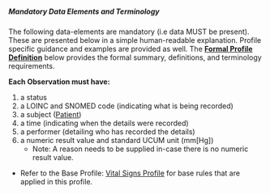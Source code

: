 ##### Mandatory Data Elements and Terminology


The following data-elements are mandatory (i.e data MUST be present). These are presented below in a simple human-readable explanation.  Profile specific guidance and examples are provided as well.  The [**Formal Profile Definition**](#profile) below provides the  formal summary, definitions, and  terminology requirements.  

**Each Observation must have:**

1.  a status  
1.  a LOINC and SNOMED code (indicating what is being recorded)
1.  a subject ([Patient])
1.  a time (indicating when the details were recorded)
1.	a performer (detailing who has recorded the details)
1.  a numeric result value and standard UCUM unit (mm[Hg])
    -   Note: A reason needs to be supplied in-case there is no numeric result value.


	
	
* Refer to the Base Profile: [Vital Signs Profile](http://hl7.org/fhir/STU3/bp.html) for base rules that are applied in this profile. 	


[Patient]: http://build.fhir.org/ig/hl7au/au-fhir-childhealth/StructureDefinition-ncdhc-patient-baby.html	